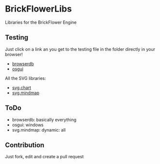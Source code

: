 # BrickFlowerLibs
Libraries for the BrickFlower Engine

## Testing
Just click on a link an you get to the testing file in the folder directly in your browser!

- [browserdb](https://raw.githack.com/Thecoolpeople/BrickFlowerLibs/main/browserdb/0testing.html)
- [osgui](https://raw.githack.com/Thecoolpeople/BrickFlowerLibs/main/osgui/0testing.html)

All the SVG libraries:
- [svg.chart](https://raw.githack.com/Thecoolpeople/BrickFlowerLibs/main/SVGchart/0testing.html)
- [svg.mindmap](https://raw.githack.com/Thecoolpeople/BrickFlowerLibs/main/SVGmindmap/0testing.html)

## ToDo
- browserdb: basically everything
- osgui: windows
- svg.mindmap: dynamic: all

## Contribution
Just fork, edit and create a pull request
